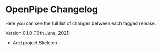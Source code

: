 OpenPipe Changelog
==================
Here you can see the full list of changes between each tagged release.

Version 0.1.0 (10th June, 2021)
- Add project Skeleton